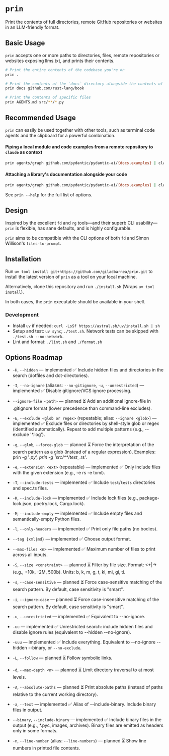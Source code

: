 # `prin`

Print the contents of full directories, remote GitHub repositories or websites in an LLM-friendly format.

## Basic Usage

`prin` accepts one or more paths to directories, files, remote repositories or websites exposing llms.txt, and prints their contents.

```sh
# Print the entire contents of the codebase you're on
prin .

# Print the contents of the `docs` directory alongside the contents of the `rust-lang/book` remote repository
prin docs github.com/rust-lang/book

# Print the contents of specific files
prin AGENTS.md src/**/*.py
```

## Recommended Usage

`prin` can easily be used together with other tools, such as terminal code agents and the clipboard for a powerful combination.

#### Piping a local module and code examples from a remote repository to `claude` as context
```sh
prin agents/graph github.com/pydantic/pydantic-ai/{docs,examples} | claude -p "The graphs are not connected properly. Fix them."
```

#### Attaching a library's documentation alongside your code
```sh
prin agents/graph github.com/pydantic/pydantic-ai/{docs,examples} | claude -p "The graphs are not connected properly. Fix them."
```

See `prin --help` for the full list of options.

## Design

Inspired by the excellent `fd` and `rg` tools—and their superb CLI usability—`prin` is flexible, has sane defaults, and is highly configurable.

`prin` aims to be compatible with the CLI options of both `fd` and Simon Willison's `files-to-prompt`.

## Installation

Run `uv tool install git+https://github.com/giladbarnea/prin.git` to install the latest version of `prin` as a tool on your local machine.

Alternatively, clone this repository and run `./install.sh` (Wraps `uv tool install`).

In both cases, the `prin` executable should be available in your shell.


### Development
- Install `uv` if needed: `curl -LsSf https://astral.sh/uv/install.sh | sh`
- Setup and test: `uv sync`; `./test.sh`. Network tests can be skipped with `./test.sh --no-network`.
- Lint and format: `./lint.sh` and `./format.sh`

## Options Roadmap

- `-H`, `--hidden` — implemented ✅
Include hidden files and directories in the search (dotfiles and dot-directories).

- `-I`, `--no-ignore` (aliases: `--no-gitignore`, `-u`, `--unrestricted`) — implemented ✅
Disable gitignore/VCS ignore processing.

- `--ignore-file <path>` — planned ⏳
Add an additional ignore-file in .gitignore format (lower precedence than command-line excludes).

- `-E`, `--exclude <glob or regex>` (repeatable; alias: `--ignore <glob>`) — implemented ✅
Exclude files or directories by shell-style glob or regex (identified automatically). Repeat to add multiple patterns (e.g., --exclude '*.log').

- `-g`, `--glob`, `--force-glob` — planned ⏳
Force the interpretation of the search pattern as a glob (instead of a regular expression).
Examples: prin -g '*.py', prin -g 'src/**/test_*.rs'.

- `-e`, `--extension <ext>` (repeatable) — implemented ✅
Only include files with the given extension (e.g., -e rs -e toml).

- `-T`, `--include-tests` — implemented ✅
Include `test`/`tests` directories and spec.ts files.

- `-K`, `--include-lock` — implemented ✅
Include lock files (e.g., package-lock.json, poetry.lock, Cargo.lock).

- `-M`, `--include-empty` — implemented ✅
Include empty files and semantically-empty Python files.

- `-l`, `--only-headers` — implemented ✅
Print only file paths (no bodies).

- `--tag {xml|md}` — implemented ✅
Choose output format.

- `--max-files <n>` — implemented ✅
Maximum number of files to print across all inputs.

- `-S`, `--size <constraint>` — planned ⏳
Filter by file size. Format: <+|-><NUM><UNIT> (e.g., +10k, -2M, 500b). Units: b, k, m, g, t, ki, mi, gi, ti.

- `-s`, `--case-sensitive` — planned ⏳
Force case-sensitive matching of the search pattern. By default, case sensitivity is "smart".

- `-i`, `--ignore-case` — planned ⏳
Force case-insensitive matching of the search pattern. By default, case sensitivity is "smart".

- `-u`, `--unrestricted` — implemented ✅
Equivalent to --no-ignore.

- `-uu` — implemented ✅
Unrestricted search: include hidden files and disable ignore rules (equivalent to --hidden --no-ignore).

- `-uuu` — implemented ✅
Include everything.
Equivalent to --no-ignore --hidden --binary, or `--no-exclude`.

- `-L`, `--follow` — planned ⏳
Follow symbolic links.

- `-d`, `--max-depth <n>` — planned ⏳
Limit directory traversal to at most <n> levels.

- `-A`, `--absolute-paths` — planned ⏳
Print absolute paths (instead of paths relative to the current working directory).

- `-a`, `--text` — implemented ✅
Alias of --include-binary. Include binary files in output.

- `--binary`, `--include-binary` — implemented ✅
Include binary files in the output (e.g., *.pyc, images, archives). Binary files are emitted as headers only in some formats.

- `-n`, `--line-number` (alias: `--line-numbers`) — planned ⏳
Show line numbers in printed file contents.